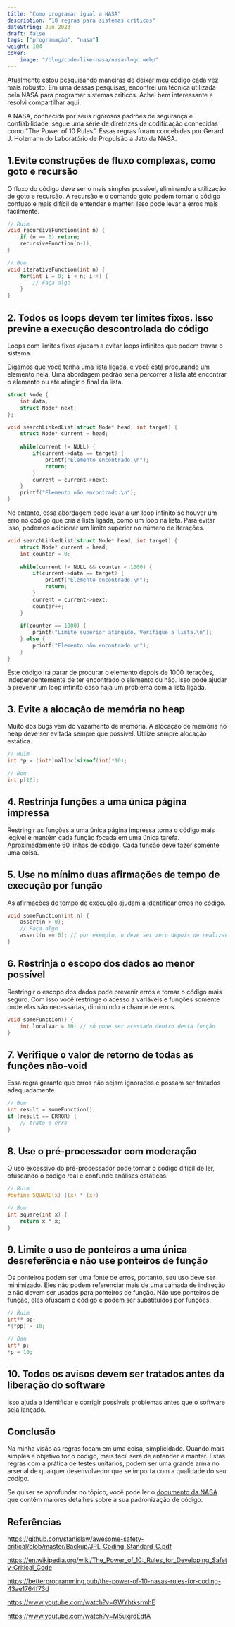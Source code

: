 ```yaml
---
title: "Como programar igual a NASA"
description: "10 regras para sistemas críticos"
dateString: Jun 2023
draft: false
tags: ["programação", "nasa"]
weight: 104
cover:
    image: "/blog/code-like-nasa/nasa-logo.webp"
---
```


Atualmente estou pesquisando maneiras de deixar meu código cada vez mais robusto. Em uma dessas pesquisas, encontrei um técnica utilizada pela NASA para programar sistemas criticos. Achei bem interessante e resolvi compartilhar aqui.

A NASA, conhecida por seus rigorosos padrões de segurança e confiabilidade, segue uma série de diretrizes de codificação conhecidas como "The Power of 10 Rules". Essas regras foram concebidas por Gerard J. Holzmann do Laboratório de Propulsão a Jato da NASA.

## 1.Evite construções de fluxo complexas, como goto e recursão
O fluxo do código deve ser o mais simples possível, eliminando a utilização de goto e recursão.
A recursão e o comando goto podem tornar o código confuso e mais difícil de entender e manter. Isso pode levar a erros mais facilmente.

```c
// Ruim
void recursiveFunction(int n) {
    if (n == 0) return;
    recursiveFunction(n-1);
}

// Bom
void iterativeFunction(int n) {
    for(int i = 0; i < n; i++) {
        // Faça algo
    }
}
```

## 2. Todos os loops devem ter limites fixos. Isso previne a execução descontrolada do código
Loops com limites fixos ajudam a evitar loops infinitos que podem travar o sistema.

Digamos que você tenha uma lista ligada, e você está procurando um elemento nela. Uma abordagem padrão seria percorrer a lista até encontrar o elemento ou até atingir o final da lista.

```c
struct Node {
    int data;
    struct Node* next;
};

void searchLinkedList(struct Node* head, int target) {
    struct Node* current = head;
    
    while(current != NULL) {
        if(current->data == target) {
            printf("Elemento encontrado.\n");
            return;
        }
        current = current->next;
    }
    printf("Elemento não encontrado.\n");
}
```

No entanto, essa abordagem pode levar a um loop infinito se houver um erro no código que cria a lista ligada, como um loop na lista. Para evitar isso, podemos adicionar um limite superior no número de iterações.

```c
void searchLinkedList(struct Node* head, int target) {
    struct Node* current = head;
    int counter = 0;
    
    while(current != NULL && counter < 1000) {
        if(current->data == target) {
            printf("Elemento encontrado.\n");
            return;
        }
        current = current->next;
        counter++;
    }
    
    if(counter == 1000) {
        printf("Limite superior atingido. Verifique a lista.\n");
    } else {
        printf("Elemento não encontrado.\n");
    }
}
```

Este código irá parar de procurar o elemento depois de 1000 iterações, independentemente de ter encontrado o elemento ou não. Isso pode ajudar a prevenir um loop infinito caso haja um problema com a lista ligada.


## 3. Evite a alocação de memória no heap
Muito dos bugs vem do vazamento de memória. A alocação de memória no heap deve ser evitada sempre que possível. Utilize sempre alocação estática.

```c
// Ruim
int *p = (int*)malloc(sizeof(int)*10);

// Bom
int p[10];
```


## 4. Restrinja funções a uma única página impressa
Restringir as funções a uma única página impressa torna o código mais legível e mantém cada função focada em uma única tarefa. Aproximadamente 60 linhas de código.
Cada função deve fazer somente uma coisa.

## 5. Use no mínimo duas afirmações de tempo de execução por função
As afirmações de tempo de execução ajudam a identificar erros no código.

```c
void someFunction(int n) {
    assert(n > 0);
    // Faça algo
    assert(n == 0); // por exemplo, n deve ser zero depois de realizar a operação
}
```

## 6. Restrinja o escopo dos dados ao menor possível
Restringir o escopo dos dados pode prevenir erros e tornar o código mais seguro. Com isso você restringe o acesso a variáveis e funções somente onde elas são necessárias, diminuindo a chance de erros.

```c
void someFunction() {
    int localVar = 10; // só pode ser acessado dentro desta função
}
```

## 7. Verifique o valor de retorno de todas as funções não-void
Essa regra garante que erros não sejam ignorados e possam ser tratados adequadamente.

```c
// Bom
int result = someFunction();
if (result == ERROR) {
    // trate o erro
}
```

## 8. Use o pré-processador com moderação
O uso excessivo do pré-processador pode tornar o código difícil de ler, ofuscando o código real e confunde análises estáticas.

```c
// Ruim
#define SQUARE(x) ((x) * (x))

// Bom
int square(int x) {
    return x * x;
}
```

## 9. Limite o uso de ponteiros a uma única desreferência e não use ponteiros de função
Os ponteiros podem ser uma fonte de erros, portanto, seu uso deve ser minimizado. Eles não podem referenciar mais de uma camada de indireção e não devem ser usados para ponteiros de função.
Não use ponteiros de função, eles ofuscam o código e podem ser substituídos por funções.

```c
// Ruim
int** pp;
*(*pp) = 10;

// Bom
int* p;
*p = 10;
```

## 10. Todos os avisos devem ser tratados antes da liberação do software
Isso ajuda a identificar e corrigir possíveis problemas antes que o software seja lançado.

## Conclusão

Na minha visão as regras focam em uma coisa, simplicidade. Quando mais simples e objetivo for o código, mais fácil será de entender e manter. Estas regras com a prática de testes unitários, podem ser uma grande arma no arsenal de qualquer desenvolvedor que se importa com a qualidade do seu código.

Se quiser se aprofundar no tópico, você pode ler o [documento da NASA](https://github.com/stanislaw/awesome-safety-critical/blob/master/Backup/JPL_Coding_Standard_C.pdf) que contém maiores detalhes sobre a sua padronização de código.

## Referências
https://github.com/stanislaw/awesome-safety-critical/blob/master/Backup/JPL_Coding_Standard_C.pdf

https://en.wikipedia.org/wiki/The_Power_of_10:_Rules_for_Developing_Safety-Critical_Code

https://betterprogramming.pub/the-power-of-10-nasas-rules-for-coding-43ae1764f73d

https://www.youtube.com/watch?v=GWYhtksrmhE

https://www.youtube.com/watch?v=M5uxjrdEdtA